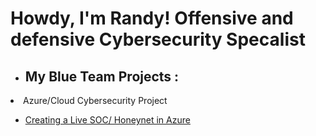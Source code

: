 <h1>Howdy, I'm Randy! Offensive and defensive Cybersecurity Specalist <br/></a></h1>

- <h2> My Blue Team Projects :</h2>

 <li>Azure/Cloud Cybersecurity Project</li>
 
- [Creating a Live SOC/ Honeynet in Azure](https://github.com/RandyGeorgeRKG/-Blue-Cloud-Soc)





